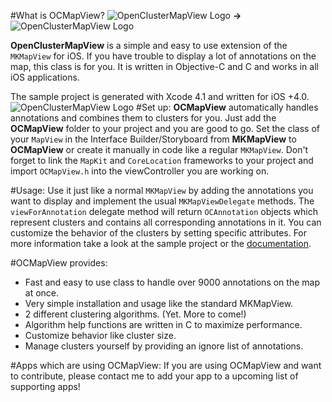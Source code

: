 #What is OCMapView?
![OpenClusterMapView Logo](http://www.unet.univie.ac.at/~a0846794/OCMapView/open_clsuter_mapview_off "OpenClusterMapView Turned off") **->**
![OpenClusterMapView Logo](http://www.unet.univie.ac.at/~a0846794/OCMapView/open_clsuter_mapview_on "OpenClusterMapView Turned on")

**OpenClusterMapView** is a simple and easy to use extension of the `MKMapView` for iOS.
If you have trouble to display a lot of annotations on the map, this class is for you.
It is written in Objective-C and C and works in all iOS applications.  

The sample project is generated with Xcode 4.1 and written for iOS +4.0.
![OpenClusterMapView Logo](http://www.unet.univie.ac.at/~a0846794/OCMapView/ocmapview_logo_small.png "OpenClusterMapView Logo")
#Set up:
**OCMapView** automatically handles annotations and combines them to clusters for you. Just add the **OCMapView** folder to your project and you are good to go. Set the class of your `MapView` in the Interface Builder/Storyboard from **MKMapView** to **OCMapView** or create it manually in code like a regular `MKMapView`. Don't forget to link the `MapKit` and `CoreLocation` frameworks to your project and import `OCMapView.h` into the viewController you are working on.

#Usage:
Use it just like a normal `MKMapView` by adding the annotations you want to display and implement the usual `MKMapViewDelegate` methods. The `viewForAnnotation` delegate method will return `OCAnnotation` objects which represent clusters and contains all corresponding annotations in it. You can customize the behavior of the clusters by setting specific attributes. For more information take a look at the sample project or the [documentation](http://www.unet.univie.ac.at/~a0846794/OCMapView/ "OpenClusterMapView Documentation").

#OCMapView provides:
- Fast and easy to use class to handle over 9000 annotations on the map at once.
- Very simple installation and usage like the standard MKMapView.
- 2 different clustering algorithms. (Yet. More to come!)
- Algorithm help functions are written in C to maximize performance.
- Customize behavior like cluster size.
- Manage clusters yourself by providing an ignore list of annotations.

#Apps which are using OCMapView:
If you are using OCMapView and want to contribute, please contact me to add your app to a upcoming list of supporting apps!